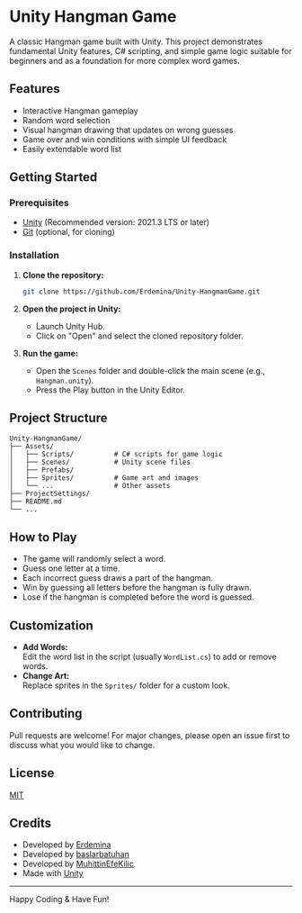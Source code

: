 # Unity Hangman Game

A classic Hangman game built with Unity. This project demonstrates fundamental Unity features, C# scripting, and simple game logic suitable for beginners and as a foundation for more complex word games.

## Features

- Interactive Hangman gameplay
- Random word selection
- Visual hangman drawing that updates on wrong guesses
- Game over and win conditions with simple UI feedback
- Easily extendable word list

## Getting Started

### Prerequisites

- [Unity](https://unity.com/) (Recommended version: 2021.3 LTS or later)
- [Git](https://git-scm.com/) (optional, for cloning)

### Installation

1. **Clone the repository:**
   ```bash
   git clone https://github.com/Erdemina/Unity-HangmanGame.git
   ```
2. **Open the project in Unity:**
   - Launch Unity Hub.
   - Click on "Open" and select the cloned repository folder.

3. **Run the game:**
   - Open the `Scenes` folder and double-click the main scene (e.g., `Hangman.unity`).
   - Press the Play button in the Unity Editor.

## Project Structure

```
Unity-HangmanGame/
├── Assets/
│   ├── Scripts/          # C# scripts for game logic
│   ├── Scenes/           # Unity scene files
│   ├── Prefabs/
│   ├── Sprites/          # Game art and images
│   └── ...               # Other assets
├── ProjectSettings/
├── README.md
└── ...
```

## How to Play

- The game will randomly select a word.
- Guess one letter at a time.
- Each incorrect guess draws a part of the hangman.
- Win by guessing all letters before the hangman is fully drawn.
- Lose if the hangman is completed before the word is guessed.

## Customization

- **Add Words:**  
  Edit the word list in the script (usually `WordList.cs`) to add or remove words.
- **Change Art:**  
  Replace sprites in the `Sprites/` folder for a custom look.

## Contributing

Pull requests are welcome! For major changes, please open an issue first to discuss what you would like to change.

## License

[MIT](LICENSE)

## Credits

- Developed by [Erdemina](https://github.com/Erdemina)
- Developed by [baslarbatuhan](https://github.com/baslarbatuhan)
- Developed by [MuhittinEfeKilic](https://github.com/MuhittinEfeKilic)
- Made with [Unity](https://unity.com/)

---
Happy Coding & Have Fun!
